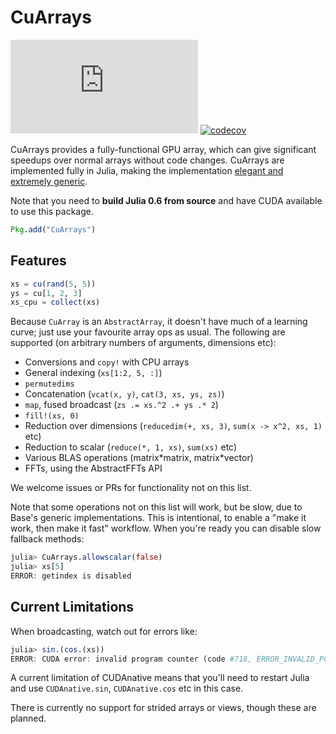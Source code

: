 # CuArrays

[![][buildbot-julia06-img]][buildbot-julia06-url]
[![codecov][codecov-img]][codecov-url]

[buildbot-julia06-img]: http://ci.maleadt.net/shields/build.php?builder=CuArrays-julia06-x86-64bit&name=julia%200.6
[buildbot-julia06-url]: http://ci.maleadt.net/shields/url.php?builder=CuArrays-julia06-x86-64bit
[codecov-img]: https://codecov.io/gh/JuliaGPU/CuArrays.jl/branch/master/graph/badge.svg
[codecov-url]: https://codecov.io/gh/JuliaGPU/CuArrays.jl

CuArrays provides a fully-functional GPU array, which can give significant speedups over normal arrays without code changes. CuArrays are implemented fully in Julia, making the implementation [elegant and extremely generic](http://mikeinnes.github.io/2017/08/24/cudanative.html).

Note that you need to **build Julia 0.6 from source** and have CUDA available to use this package.

```julia
Pkg.add("CuArrays")
```

## Features

```julia
xs = cu(rand(5, 5))
ys = cu[1, 2, 3]
xs_cpu = collect(xs)
```

Because `CuArray` is an `AbstractArray`, it doesn't have much of a learning curve; just use your favourite array ops as usual. The following are supported (on arbitrary numbers of arguments, dimensions etc):

* Conversions and `copy!` with CPU arrays
* General indexing (`xs[1:2, 5, :]`)
* `permutedims`
* Concatenation (`vcat(x, y)`, `cat(3, xs, ys, zs)`)
* `map`, fused broadcast (`zs .= xs.^2 .+ ys .* 2`)
* `fill!(xs, 0)`
* Reduction over dimensions (`reducedim(+, xs, 3)`, `sum(x -> x^2, xs, 1)` etc)
* Reduction to scalar (`reduce(*, 1, xs)`, `sum(xs)` etc)
* Various BLAS operations (matrix\*matrix, matrix\*vector)
* FFTs, using the AbstractFFTs API

We welcome issues or PRs for functionality not on this list.

Note that some operations not on this list will work, but be slow, due to Base's generic implementations. This is intentional, to enable a "make it work, then make it fast" workflow. When you're ready you can disable slow fallback methods:

```julia
julia> CuArrays.allowscalar(false)
julia> xs[5]
ERROR: getindex is disabled
```

## Current Limitations

When broadcasting, watch out for errors like:

```julia
julia> sin.(cos.(xs))
ERROR: CUDA error: invalid program counter (code #718, ERROR_INVALID_PC)
```

A current limitation of CUDAnative means that you'll need to restart Julia and use `CUDAnative.sin`, `CUDAnative.cos` etc in this case.

There is currently no support for strided arrays or views, though these are planned.
